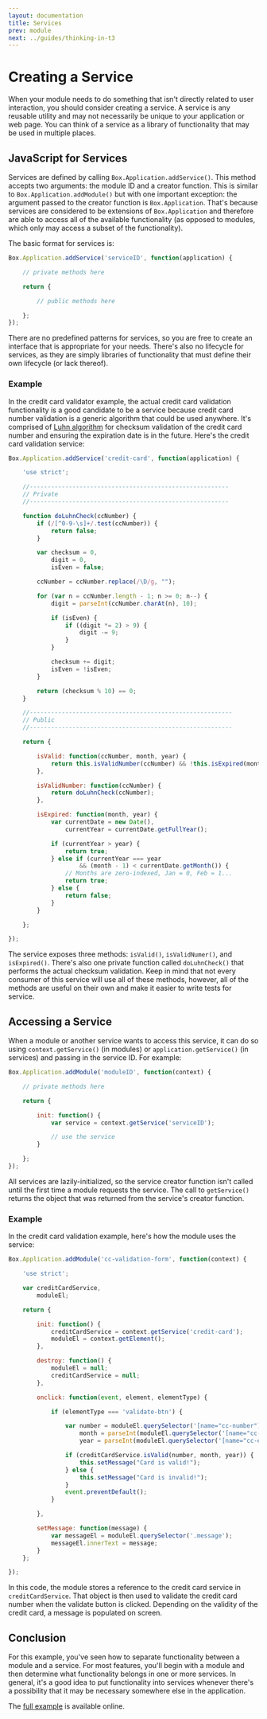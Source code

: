 ```yaml
---
layout: documentation
title: Services
prev: module
next: ../guides/thinking-in-t3
---
```


# Creating a Service

When your module needs to do something that isn't directly related to user interaction, you should consider creating a service. A service is any reusable utility and may not necessarily be unique to your application or web page. You can think of a service as a library of functionality that may be used in multiple places.

## JavaScript for Services

Services are defined by calling `Box.Application.addService()`. This method accepts two arguments: the module ID and a creator function. This is similar to `Box.Application.addModule()` but with one important exception: the argument passed to the creator function is `Box.Application`. That's because services are considered to be extensions of `Box.Application` and therefore are able to access all of the available functionality (as opposed to modules, which only may access a subset of the functionality).

The basic format for services is:

```js
Box.Application.addService('serviceID', function(application) {

    // private methods here

    return {

        // public methods here

    };
});
```

There are no predefined patterns for services, so you are free to create an interface that is appropriate for your needs. There's also no lifecycle for services, as they are simply libraries of functionality that must define their own lifecycle (or lack thereof).

### Example

In the credit card validator example, the actual credit card validation functionality is a good candidate to be a service because credit card number validation is a generic algorithm that could be used anywhere. It's comprised of [Luhn algorithm](http://en.wikipedia.org/wiki/Luhn_algorithm) for checksum validation of the credit card number and ensuring the expiration date is in the future. Here's the credit card validation service:

```js
Box.Application.addService('credit-card', function(application) {

    'use strict';

    //--------------------------------------------------------
    // Private
    //--------------------------------------------------------

    function doLuhnCheck(ccNumber) {
        if (/[^0-9-\s]+/.test(ccNumber)) {
            return false;
        }

        var checksum = 0,
            digit = 0,
            isEven = false;

        ccNumber = ccNumber.replace(/\D/g, "");

        for (var n = ccNumber.length - 1; n >= 0; n--) {
            digit = parseInt(ccNumber.charAt(n), 10);

            if (isEven) {
                if ((digit *= 2) > 9) {
                    digit -= 9;
                }
            }

            checksum += digit;
            isEven = !isEven;
        }

        return (checksum % 10) == 0;
    }

    //---------------------------------------------------------
    // Public
    //---------------------------------------------------------

    return {

        isValid: function(ccNumber, month, year) {
            return this.isValidNumber(ccNumber) && !this.isExpired(month, year);
        },

        isValidNumber: function(ccNumber) {
            return doLuhnCheck(ccNumber);
        },

        isExpired: function(month, year) {
            var currentDate = new Date(),
                currentYear = currentDate.getFullYear();

            if (currentYear > year) {
                return true;
            } else if (currentYear === year
                    && (month - 1) < currentDate.getMonth()) {
                // Months are zero-indexed, Jan = 0, Feb = 1...
                return true;
            } else {
                return false;
            }
        }

    };

});
```

The service exposes three methods: `isValid()`, `isValidNumer()`, and `isExpired()`. There's also one private function called `doLuhnCheck()` that performs the actual checksum validation. Keep in mind that not every consumer of this service will use all of these methods, however, all of the methods are useful on their own and make it easier to write tests for service.

## Accessing a Service

When a module or another service wants to access this service, it can do so using `context.getService()` (in modules) or `application.getService()` (in services) and passing in the service ID. For example:

```js
Box.Application.addModule('moduleID', function(context) {

    // private methods here

    return {

        init: function() {
            var service = context.getService('serviceID');

            // use the service
        }

    };
});
```

All services are lazily-initialized, so the service creator function isn't called until the first time a module requests the service. The call to `getService()` returns the object that was returned from the service's creator function.

### Example

In the credit card validation example, here's how the module uses the service:

```js
Box.Application.addModule('cc-validation-form', function(context) {

    'use strict';

    var creditCardService,
        moduleEl;

    return {

        init: function() {
            creditCardService = context.getService('credit-card');
            moduleEl = context.getElement();
        },

        destroy: function() {
            moduleEl = null;
            creditCardService = null;
        },

        onclick: function(event, element, elementType) {

            if (elementType === 'validate-btn') {

                var number = moduleEl.querySelector('[name="cc-number"]').value,
                    month = parseInt(moduleEl.querySelector('[name="cc-exp-month"]').value, 10),
                    year = parseInt(moduleEl.querySelector('[name="cc-exp-year"]').value, 10);

                if (creditCardService.isValid(number, month, year)) {
                    this.setMessage("Card is valid!");
                } else {
                    this.setMessage("Card is invalid!");
                }
                event.preventDefault();
            }

        },

        setMessage: function(message) {
            var messageEl = moduleEl.querySelector('.message');
            messageEl.innerText = message;
        }
    };

});
```

In this code, the module stores a reference to the credit card service in `creditCardService`. That object is then used to validate the credit card number when the validate button is clicked. Depending on the validity of the credit card, a message is populated on screen.

## Conclusion

For this example, you've seen how to separate functionality between a module and a service. For most features, you'll begin with a module and then determine what functionality belongs in one or more services. In general, it's a good idea to put functionality into services whenever there's a possibility that it may be necessary somewhere else in the application.

The [full example](#) is available online.
